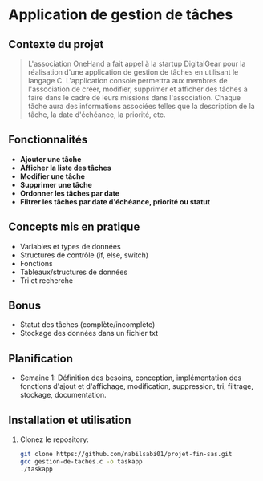 # Application de gestion de tâches

## Contexte du projet

> L'association OneHand a fait appel à la startup DigitalGear pour la réalisation d'une application de gestion de tâches en utilisant le langage C. L'application console permettra aux membres de l'association de créer, modifier, supprimer et afficher des tâches à faire dans le cadre de leurs missions dans l'association. Chaque tâche aura des informations associées telles que la description de la tâche, la date d'échéance, la priorité, etc.

## Fonctionnalités

- **Ajouter une tâche**
- **Afficher la liste des tâches**
- **Modifier une tâche**
- **Supprimer une tâche**
- **Ordonner les tâches par date**
- **Filtrer les tâches par date d'échéance, priorité ou statut**

## Concepts mis en pratique

- Variables et types de données
- Structures de contrôle (if, else, switch)
- Fonctions
- Tableaux/structures de données
- Tri et recherche

## Bonus

- Statut des tâches (complète/incomplète)
- Stockage des données dans un fichier txt

## Planification

- Semaine 1: Définition des besoins, conception, implémentation des fonctions d'ajout et d'affichage, modification, suppression, tri, filtrage, stockage, documentation.

## Installation et utilisation

1. Clonez le repository:
   ```bash
   git clone https://github.com/nabilsabi01/projet-fin-sas.git
   gcc gestion-de-taches.c -o taskapp
   ./taskapp

